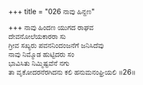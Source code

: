 +++
title = "026 ನಾವು ಹಿನ್ದಣ"

+++
ನಾವು ಹಿಂದಣ ಯುಗದ ರಾಘವ  
ದೇವನೋಲೆಯಕಾರರಾ ಸು  
ಗ್ರೀವ ಸಖ್ಯರು ಪವನನಿಂದಂಜನೆಗೆ ಜನಿಸಿದೆವು   
ನಾವು ನಿಮ್ಮೊಡ ಹುಟ್ಟಿದರು ಸಂ  
ಭಾವಿಸಿತು ನಿಮ್ಮಿಷ್ಟವೆನೆ ನಗು  
ತಾ ವೃಕೋದರನೆರಗಿದನು ಕಲಿ ಹನುಮನಂಘ್ರಿಯಲಿ      ॥26॥